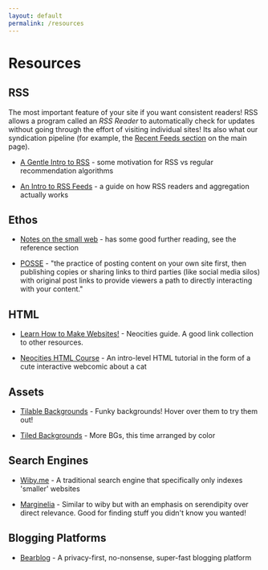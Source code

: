 ```yaml
---
layout: default
permalink: /resources
---
```


# Resources

<div class="highlight" markdown="1">

## RSS

The most important feature of your site if you want consistent readers! RSS allows a program called an *RSS Reader* to automatically check for updates without going through the effort of visiting individual sites! Its also what our syndication pipeline (for example, the [Recent Feeds section](/) on the main page). 

-  [A Gentle Intro to RSS](https://derekkedziora.com/blog/rss-guide) - some motivation for RSS vs regular recommendation algorithms

- [An Intro to RSS Feeds](https://meganesulli.com/blog/how-rss-works/) - a guide on how RSS readers and aggregation actually works

</div>

## Ethos

- [Notes on the small web](https://felix.plesoianu.ro/web/in-the-small.html) - has some good further reading, see the reference section

- [POSSE](https://indieweb.org/POSSE) - "the practice of posting content on your own site first, then publishing copies or sharing links to third parties (like social media silos) with original post links to provide viewers a path to directly interacting with your content."

## HTML

- [Learn How to Make Websites!](https://neocities.org/tutorials) - Neocities guide. A good link collection to other resources.

- [Neocities HTML Course](https://neocities.org/tutorial/html/1) - An intro-level HTML tutorial in the form of a cute interactive webcomic about a cat

## Assets

- [Tilable Backgrounds](https://bettysgraphics.neocities.org/backgrounds) - Funky backgrounds! Hover over them to try them out!

- [Tiled Backgrounds](https://goblin-heart.net/sadgrl/webmastery/downloads/tiledbgs) - More BGs, this time arranged by color

## Search Engines

- [Wiby.me](https://wiby.me/) - A traditional search engine that specifically only indexes 'smaller' websites

- [Marginelia]( https://search.marginalia.nu/) - Similar to wiby but with an emphasis on serendipity over direct relevance. Good for finding stuff you didn't know you wanted!

## Blogging Platforms

- [Bearblog](https://bearblog.dev/) - A privacy-first, no-nonsense, super-fast blogging platform